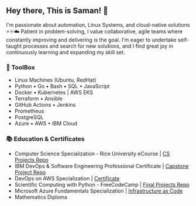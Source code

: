 ## Hey there, This is Saman! 👋
I'm passionate about automation, Linux Systems, and cloud-native solutions ⚡️♾☁️
Patient in problem-solving, I value collaborative, agile teams where constantly improving and delivering is the goal. I'm eager to undertake self-taught processes and search for new solutions, and I find great joy in continuously learning and expanding my skill set.

### 🧰 ToolBox
- Linux Machines (Ubuntu, RedHat)
- Python • Go • Bash • SQL • JavaScript
- Docker • Kubernetes | AWS EKS
- Terraform • Ansible
- GitHub Actions • Jenkins
- Prometheus
- PostgreSQL
- Azure • AWS • IBM Cloud

### 📚 Education & Certificates
- Computer Science Specialization - Rice University eCourse | [CS Projects Repo](https://github.com/samanxsy/Rice-university-CS-projects)
- IBM DevOps & Software Engineering Professional Certificate | [Capstone Project Repo](https://github.com/samanxsy/devops-capstone-project)
- DevOps on AWS Specialization | [Certificate](https://coursera.org/share/6122e2fba8b5c109afb3997b7f855f9b)
- Scientific Computing with Python - FreeCodeCamp | [Final Projects Repo](https://github.com/samanxsy/fcc-scientific-computing-w-python)
- Microsoft Azure Fundamentals Specialization | [Infrastructure as Code](https://github.com/samanxsy/Terraform)
- Mathematics Diploma
